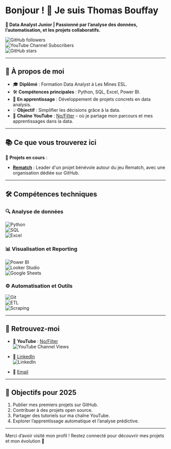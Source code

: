 # Bonjour ! 👋 Je suis Thomas Bouffay

**🚀 Data Analyst Junior | Passionné par l’analyse des données, l’automatisation, et les projets collaboratifs.**

![GitHub followers](https://img.shields.io/github/followers/Tbffay?style=social)  
![YouTube Channel Subscribers](https://img.shields.io/youtube/channel/subscribers/UCXWitUuzMQvDYJWQd1uoiuQ?style=social)  
![GitHub stars](https://img.shields.io/github/stars/Tbffay?style=social)

---

## 🎯 À propos de moi
- 🎓 **Diplômé** : Formation Data Analyst à Les Mines ESL.
- 🛠️ **Compétences principales** : Python, SQL, Excel, Power BI.
- 🌱 **En apprentissage** : Développement de projets concrets en data analysis.
- 💡 **Objectif** : Simplifier les décisions grâce à la data.
- 🎥 **Chaîne YouTube** : [No/Filter](https://www.youtube.com/@NofilterFR) – où je partage mon parcours et mes apprentissages dans la data.

---

## 📚 Ce que vous trouverez ici
🔧 **Projets en cours** :
- **[Rematch](https://github.com/Rematch-France)** : Leader d'un projet bénévole autour du jeu Rematch, avec une organisation dédiée sur GitHub.

---

## 🛠️ Compétences techniques

### 🔍 **Analyse de données**
![Python](https://img.shields.io/badge/Python-Intermédiaire-blue?logo=python&logoColor=white)  
![SQL](https://img.shields.io/badge/SQL-Intermédiaire-orange?logo=postgresql&logoColor=white)  
![Excel](https://img.shields.io/badge/Excel-Intermédiaire-brightgreen?logo=microsoft-excel&logoColor=white)

### 📊 **Visualisation et Reporting**
![Power BI](https://img.shields.io/badge/Power_BI-Intermédiaire-yellow?logo=powerbi&logoColor=white)  
![Looker Studio](https://img.shields.io/badge/Looker_Studio-Intermédiaire-blueviolet?logo=google&logoColor=white)  
![Google Sheets](https://img.shields.io/badge/Google_Sheets-Intermédiaire-green?logo=google-sheets&logoColor=white)

### ⚙️ **Automatisation et Outils**
![Git](https://img.shields.io/badge/Git-Intermédiaire-orange?logo=git&logoColor=white)  
![ETL](https://img.shields.io/badge/ETL-Intermédiaire-lightgrey?logo=data&logoColor=white)  
![Scraping](https://img.shields.io/badge/Scraping-Intermédiaire-red?logo=web&logoColor=white)

---

## 🔗 Retrouvez-moi
- 🎥 **YouTube** : [No/Filter](https://www.youtube.com/@NofilterFR)  
![YouTube Channel Views](https://img.shields.io/youtube/channel/views/UCXWitUuzMQvDYJWQd1uoiuQ?style=social)  

- 💼 [LinkedIn](https://www.linkedin.com/in/thomas-7921b3216)  
![LinkedIn](https://img.shields.io/badge/LinkedIn-Connect-blue?logo=linkedin)

- 📧 [Email](mailto:thomasbouffay1@gmail.com)

---

## 📝 Objectifs pour 2025
1. Publier mes premiers projets sur GitHub.
2. Contribuer à des projets open source.
3. Partager des tutoriels sur ma chaîne YouTube.
4. Explorer l’apprentissage automatique et l’analyse prédictive.

---

Merci d’avoir visité mon profil ! Restez connecté pour découvrir mes projets et mon évolution 🚀

